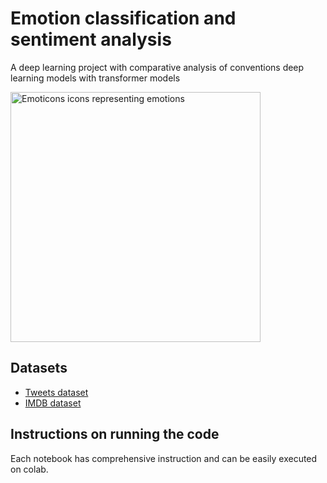 # Emotion classification and sentiment analysis
A deep learning project with comparative analysis of conventions deep learning models with transformer models

<!-- <img src="fig/emoticons.png" alt="Emoticons icons representing emotions" height="200"> -->
<img src="fig/labels.png" alt="Emoticons icons representing emotions" height="400">

## Datasets

- [Tweets dataset](https://huggingface.co/datasets/dair-ai/emotion)
- [IMDB dataset](https://datasets.imdbws.com/)

## Instructions on running the code
Each notebook has comprehensive instruction and can be easily executed on colab.
